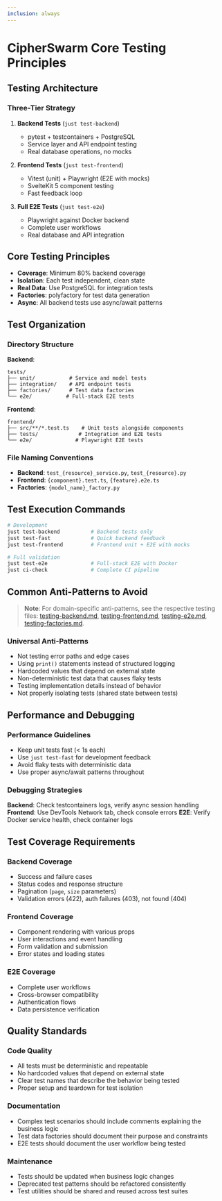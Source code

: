 ```yaml
---
inclusion: always
---
```


# CipherSwarm Core Testing Principles

## Testing Architecture

### Three-Tier Strategy

1. **Backend Tests** (`just test-backend`)

    - pytest + testcontainers + PostgreSQL
    - Service layer and API endpoint testing
    - Real database operations, no mocks

2. **Frontend Tests** (`just test-frontend`)

    - Vitest (unit) + Playwright (E2E with mocks)
    - SvelteKit 5 component testing
    - Fast feedback loop

3. **Full E2E Tests** (`just test-e2e`)
    - Playwright against Docker backend
    - Complete user workflows
    - Real database and API integration

## Core Testing Principles

-   **Coverage**: Minimum 80% backend coverage
-   **Isolation**: Each test independent, clean state
-   **Real Data**: Use PostgreSQL for integration tests
-   **Factories**: polyfactory for test data generation
-   **Async**: All backend tests use async/await patterns

## Test Organization

### Directory Structure

**Backend**:

```
tests/
├── unit/           # Service and model tests
├── integration/    # API endpoint tests
├── factories/      # Test data factories
└── e2e/           # Full-stack E2E tests
```

**Frontend**:

```
frontend/
├── src/**/*.test.ts    # Unit tests alongside components
├── tests/             # Integration and E2E tests
└── e2e/              # Playwright E2E tests
```

### File Naming Conventions

-   **Backend**: `test_{resource}_service.py`, `test_{resource}.py`
-   **Frontend**: `{component}.test.ts`, `{feature}.e2e.ts`
-   **Factories**: `{model_name}_factory.py`

## Test Execution Commands

```bash
# Development
just test-backend          # Backend tests only
just test-fast             # Quick backend feedback
just test-frontend         # Frontend unit + E2E with mocks

# Full validation
just test-e2e              # Full-stack E2E with Docker
just ci-check              # Complete CI pipeline
```

## Common Anti-Patterns to Avoid

> **Note**: For domain-specific anti-patterns, see the respective testing files: [testing-backend.md](testing-backend.md), [testing-frontend.md](testing-frontend.md), [testing-e2e.md](testing-e2e.md), [testing-factories.md](testing-factories.md).

### Universal Anti-Patterns

-   Not testing error paths and edge cases
-   Using `print()` statements instead of structured logging
-   Hardcoded values that depend on external state
-   Non-deterministic test data that causes flaky tests
-   Testing implementation details instead of behavior
-   Not properly isolating tests (shared state between tests)

## Performance and Debugging

### Performance Guidelines

-   Keep unit tests fast (< 1s each)
-   Use `just test-fast` for development feedback
-   Avoid flaky tests with deterministic data
-   Use proper async/await patterns throughout

### Debugging Strategies

**Backend**: Check testcontainers logs, verify async session handling
**Frontend**: Use DevTools Network tab, check console errors
**E2E**: Verify Docker service health, check container logs

## Test Coverage Requirements

### Backend Coverage

-   Success and failure cases
-   Status codes and response structure
-   Pagination (`page`, `size` parameters)
-   Validation errors (422), auth failures (403), not found (404)

### Frontend Coverage

-   Component rendering with various props
-   User interactions and event handling
-   Form validation and submission
-   Error states and loading states

### E2E Coverage

-   Complete user workflows
-   Cross-browser compatibility
-   Authentication flows
-   Data persistence verification

## Quality Standards

### Code Quality

-   All tests must be deterministic and repeatable
-   No hardcoded values that depend on external state
-   Clear test names that describe the behavior being tested
-   Proper setup and teardown for test isolation

### Documentation

-   Complex test scenarios should include comments explaining the business logic
-   Test data factories should document their purpose and constraints
-   E2E tests should document the user workflow being tested

### Maintenance

-   Tests should be updated when business logic changes
-   Deprecated test patterns should be refactored consistently
-   Test utilities should be shared and reused across test suites
